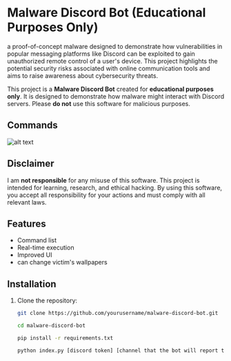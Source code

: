 # Malware Discord Bot (Educational Purposes Only)


a proof-of-concept malware designed to demonstrate how vulnerabilities in popular messaging platforms like Discord can be exploited to gain unauthorized remote control of a user's device. This project highlights the potential security risks associated with online communication tools and aims to raise awareness about cybersecurity threats.

This project is a **Malware Discord Bot** created for **educational purposes only**. It is designed to demonstrate how malware might interact with Discord servers. Please **do not** use this software for malicious purposes.

## Commands
![alt text](https://media.discordapp.net/attachments/1305451657357819926/1318638261576667136/cmds.PNG?ex=67630d14&is=6761bb94&hm=995d51a9e4395602949fae4e8d639592a082cda46123cd73ca3a3c4a452f89d3&=&format=webp&quality=lossless)

## Disclaimer

I am **not responsible** for any misuse of this software. This project is intended for learning, research, and ethical hacking. By using this software, you accept all responsibility for your actions and must comply with all relevant laws.

## Features

- Command list
- Real-time execution
- Improved UI
- can change victim's wallpapers

## Installation

1. Clone the repository:
   ```bash
   git clone https://github.com/yourusername/malware-discord-bot.git

   cd malware-discord-bot

   pip install -r requirements.txt

   python index.py [discord token] [channel that the bot will report to]
